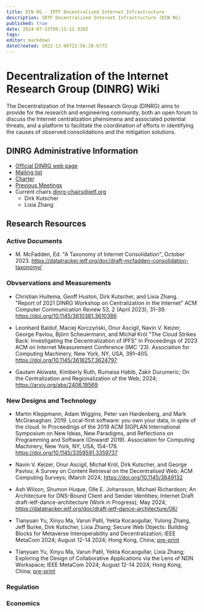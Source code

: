 ```yaml
---
title: DIN RG - IRTF Decentralized Internet Infrastructure
description: IRTF Decentralized Internet Infrastructure (DIN RG)
published: true
date: 2024-07-23T09:11:12.930Z
tags: 
editor: markdown
dateCreated: 2022-12-06T22:56:28.677Z
---
```


#  Decentralization of the Internet Research Group (DINRG) Wiki

The Decentralization of the Internet Research Group (DINRG) aims to provide for the research and engineering community, both an open forum to discuss the Internet centralization phenomena and associated potential threats, and a platform to facilitate the coordination of efforts in identifying the causes of observed consolidations and the mitigation solutions.

## DINRG Administrative Information

* [Official DINRG web page](https://irtf.org/dinrg)
* [Mailing list](https://www.irtf.org/mailman/listinfo/din)
* [Charter](https://datatracker.ietf.org/rg/dinrg/charter/)
* [Previous Meetings](https://datatracker.ietf.org/rg/dinrg/meetings/)
* Current chairs <dinrg-chairs@ietf.org>
     *   Dirk Kutscher
     *   Lixia Zhang 


## Research Resources

### Active Documents
* M. McFadden, Ed. "A Taxonomy of Internet Consolidation", October 2023.
https://datatracker.ietf.org/doc/draft-mcfadden-consolidation-taxonomy/

### Obvservations and Measurements
* Christian Huitema, Geoff Huston, Dirk Kutscher, and Lixia Zhang.
"Report of 2021 DINRG Workshop on Centralization in the Internet"
ACM Computer Communication Review 53, 2 (April 2023), 31–39. https://doi.org/10.1145/3610381.3610386

* Leonhard Balduf, Maciej Korczyński, Onur Ascigil, Navin V. Keizer, George Pavlou, Björn Scheuermann, and Michał Król
"The Cloud Strikes Back: Investigating the Decentralization of IPFS" In Proceedings of 2023 ACM on Internet Measurement Conference (IMC '23). Association for Computing Machinery, New York, NY, USA, 391–405. https://doi.org/10.1145/3618257.3624797

* Gautam Akiwate, Kimberly Ruth, Rumaisa Habib, Zakir Durumeric; On the Centralization and Regionalization of the Web; 2024; https://arxiv.org/abs/2406.19569

### New Designs and Technology

* Martin Kleppmann, Adam Wiggins, Peter van Hardenberg, and Mark McGranaghan. 2019. Local-first software: you own your data, in spite of the cloud. In Proceedings of the 2019 ACM SIGPLAN International Symposium on New Ideas, New Paradigms, and Reflections on Programming and Software (Onward! 2019). Association for Computing Machinery, New York, NY, USA, 154–178. https://doi.org/10.1145/3359591.3359737

* Navin V. Keizer, Onur Ascigil, Michał Król, Dirk Kutscher, and George Pavlou; A Survey on Content Retrieval on the Decentralised Web; ACM Computing Surveys; (March 2024; https://doi.org/10.1145/3649132

* Ash Wilson, Shumon Huque, Olle E. Johansson, Michael Richardson; An Architecture for DNS-Bound Client and Sender Identities; Internet Draft draft-ietf-dance-architecture (Work in Progress); May 2024; https://datatracker.ietf.org/doc/draft-ietf-dance-architecture/06/

* Tianyuan Yu, Xinyu Ma, Varun Patil, Yekta Kocaogullar, Yulong Zhang, Jeff Burke, Dirk Kutscher, Lixia Zhang; Secure Web Objects: Building Blocks for Metaverse Interoperability and Decentralization; IEEE MetaCom 2024; August 12-14 2024; Hong Kong, China; [pre-print](https://arxiv.org/abs/2407.15221)

* Tianyuan Yu, Xinyu Ma, Varun Patil, Yekta Kocaogullar, Lixia Zhang; Exploring the Design of Collaborative Applications via the Lens of NDN Workspace; IEEE MetaCom 2024; August 12-14 2024; Hong Kong, China; [pre-print](https://arxiv.org/abs/2407.15234)
 
### Regulation

### Economics







